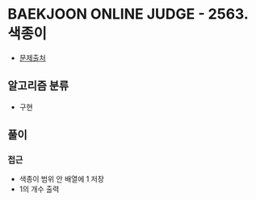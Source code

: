 # BAEKJOON ONLINE JUDGE - 2563. 색종이
* [문제출처](https://www.acmicpc.net/problem/2563 "2563. 색종이")

## 알고리즘 분류
- 구현

## 풀이
### 접근
- 색종이 범위 안 배열에 1 저장
- 1의 개수 출력